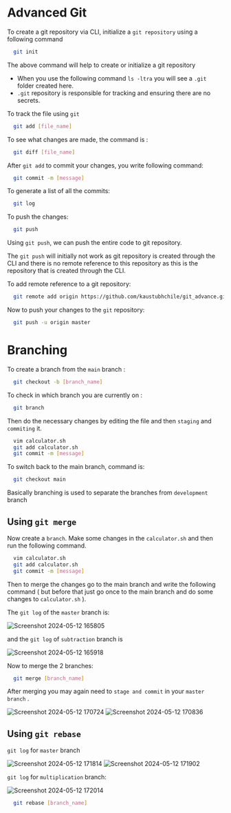 # Advanced Git

To create a git repository via CLI, initialize a `git repository` using a following command

```bash
  git init
```

The above command will help to create or initialize a git repository

- When you use the following command `ls -ltra` you will see a `.git` folder created here.
- `.git` repository is responsible for tracking and ensuring there are no secrets.

To track the file using `git`

```bash
  git add [file_name]
```

To see what changes are made, the command is :

```bash
  git diff [file_name]
```

After `git add` to commit your changes, you write following command:

```bash
  git commit -m [message]
```

To generate a list of all the commits:

```bash
  git log
```

To push the changes:

```bash
  git push
```

Using `git push`, we can push the entire code to git repository.

The `git push` will initially not work as git repository is created through the CLI and there is no remote reference to this repository as this is the repository that is created through the CLI.

To add remote reference to a git repository:

```bash
  git remote add origin https://github.com/kaustubhchile/git_advance.git
```

Now to push your changes to the `git` repository:

```bash
  git push -u origin master
```

# Branching

To create a branch from the `main` branch :

```bash
  git checkout -b [branch_name]
```

To check in which branch you are currently on :

```bash
  git branch
```

Then do the necessary changes by editing the file and then `staging` and `commiting` it.

```bash
  vim calculator.sh
  git add calculator.sh
  git commit -m [message]
```

To switch back to the main branch, command is:

```bash
  git checkout main
```

Basically branching is used to separate the branches from `development` branch

## Using `git merge`

Now create a `branch`. Make some changes in the `calculator.sh` and then run the following command.

```bash
  vim calculator.sh
  git add calculator.sh
  git commit -m [message]
```

Then to merge the changes go to the main branch and write the following command ( but before that just go once to the main branch and do some changes to `calculator.sh` ).

The `git log` of the `master` branch is:

![Screenshot 2024-05-12 165805](https://github.com/kaustubhchile/git_practice_test/assets/72078555/761af8ac-d41a-4849-828b-7001d56588c3)

and the `git log` of `subtraction` branch is

![Screenshot 2024-05-12 165918](https://github.com/kaustubhchile/git_practice_test/assets/72078555/8e87658c-b76a-4661-b75b-4754cd9f98f5)

Now to merge the 2 branches:

```bash
  git merge [branch_name]
```

After merging you may again need to `stage and commit` in your `master branch` .

![Screenshot 2024-05-12 170724](https://github.com/kaustubhchile/git_practice_test/assets/72078555/759e028d-2e6e-4b21-9d7a-ff6725872d76)
![Screenshot 2024-05-12 170836](https://github.com/kaustubhchile/git_practice_test/assets/72078555/fb7bbad5-f9be-4ae9-a8be-0599efecf4d3)

## Using `git rebase`

`git log` for `master` branch

![Screenshot 2024-05-12 171814](https://github.com/kaustubhchile/git_practice_test/assets/72078555/0bbed728-fccc-4ba1-82c9-e4d286c8d7ff)
![Screenshot 2024-05-12 171902](https://github.com/kaustubhchile/git_practice_test/assets/72078555/4f7659df-cefc-41e7-89de-8eaa290c2a55)

`git log` for `multiplication` branch:

![Screenshot 2024-05-12 172014](https://github.com/kaustubhchile/git_practice_test/assets/72078555/cb5d6b4d-1310-481a-b3cf-f5f350d8a1d1)

```bash
  git rebase [branch_name]
```
